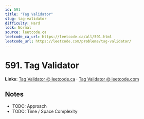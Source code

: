 ```yaml
--- 
id: 591
title: "Tag Validator"
slug: tag-validator
difficulty: Hard
lock: Normal
source: leetcode.ca
leetcode_ca_url: https://leetcode.ca/all/591.html
leetcode_url: https://leetcode.com/problems/tag-validator/
---
```


# 591. Tag Validator

**Links:** [Tag Validator @ leetcode.ca](https://leetcode.ca/all/591.html) · [Tag Validator @ leetcode.com](https://leetcode.com/problems/tag-validator/)

## Notes
- TODO: Approach
- TODO: Time / Space Complexity

